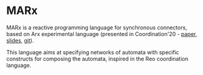 # MARx

MARx is a reactive programming language for synchronous connectors, based on Arx experimental language (presented in Coordination'20 - [paper](https://link.springer.com/chapter/10.1007/978-3-030-50029-0_3), [slides](http://arca.di.uminho.pt/content/arx-slides-20.pdf), [git](https://github.com/arcalab/arx)).

This language aims at specifying networks of automata with specific constructs for composing the automata, inspired in the Reo coordination language.


